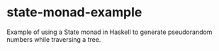 # state-monad-example
Example of using a State monad in Haskell to generate pseudorandom numbers while traversing a tree.
